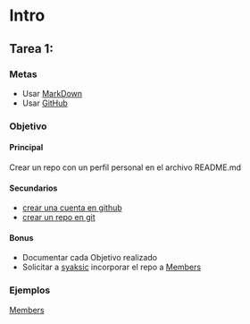 # Intro

## Tarea 1:

### Metas

- Usar [MarkDown](http://daringfireball.net/projects/markdown/)
- Usar [GitHub](https://github.com/)

### Objetivo

#### Principal

Crear un repo con un perfil personal en el archivo README.md

#### Secundarios

- [crear una cuenta en github](https://github.com/join)
- [crear un repo en git](https://github.com/new)

#### Bonus

- Documentar cada Objetivo realizado
- Solicitar a [syaksic](https://github.com/syaksic) incorporar el repo a [Members][Members]

### Ejemplos

[Members][Members]

[Members]: https://github.com/Tel2k15/Members
